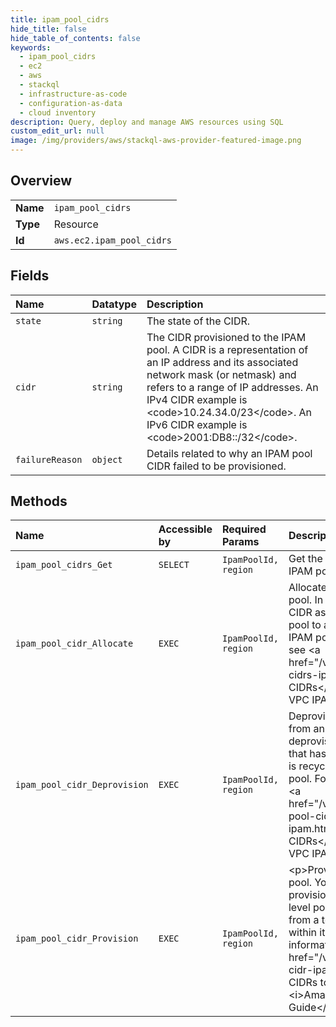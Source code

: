 ```yaml
---
title: ipam_pool_cidrs
hide_title: false
hide_table_of_contents: false
keywords:
  - ipam_pool_cidrs
  - ec2
  - aws    
  - stackql
  - infrastructure-as-code
  - configuration-as-data
  - cloud inventory
description: Query, deploy and manage AWS resources using SQL
custom_edit_url: null
image: /img/providers/aws/stackql-aws-provider-featured-image.png
---
```

  
    

## Overview
<table><tbody>
<tr><td><b>Name</b></td><td><code>ipam_pool_cidrs</code></td></tr>
<tr><td><b>Type</b></td><td>Resource</td></tr>
<tr><td><b>Id</b></td><td><code>aws.ec2.ipam_pool_cidrs</code></td></tr>
</tbody></table>

## Fields
| Name | Datatype | Description |
|:-----|:---------|:------------|
| `state` | `string` | The state of the CIDR. |
| `cidr` | `string` | The CIDR provisioned to the IPAM pool. A CIDR is a representation of an IP address and its associated network mask (or netmask) and refers to a range of IP addresses. An IPv4 CIDR example is &lt;code&gt;10.24.34.0/23&lt;/code&gt;. An IPv6 CIDR example is &lt;code&gt;2001:DB8::/32&lt;/code&gt;. |
| `failureReason` | `object` | Details related to why an IPAM pool CIDR failed to be provisioned. |
## Methods
| Name | Accessible by | Required Params | Description |
|:-----|:--------------|:----------------|:------------|
| `ipam_pool_cidrs_Get` | `SELECT` | `IpamPoolId, region` | Get the CIDRs provisioned to an IPAM pool. |
| `ipam_pool_cidr_Allocate` | `EXEC` | `IpamPoolId, region` | Allocate a CIDR from an IPAM pool. In IPAM, an allocation is a CIDR assignment from an IPAM pool to another resource or IPAM pool. For more information, see &lt;a href="/vpc/latest/ipam/allocate-cidrs-ipam.html"&gt;Allocate CIDRs&lt;/a&gt; in the &lt;i&gt;Amazon VPC IPAM User Guide&lt;/i&gt;.  |
| `ipam_pool_cidr_Deprovision` | `EXEC` | `IpamPoolId, region` | Deprovision a CIDR provisioned from an IPAM pool. If you deprovision a CIDR from a pool that has a source pool, the CIDR is recycled back into the source pool. For more information, see &lt;a href="/vpc/latest/ipam/depro-pool-cidr-ipam.html"&gt;Deprovision pool CIDRs&lt;/a&gt; in the &lt;i&gt;Amazon VPC IPAM User Guide&lt;/i&gt;. |
| `ipam_pool_cidr_Provision` | `EXEC` | `IpamPoolId, region` | &lt;p&gt;Provision a CIDR to an IPAM pool. You can use this action to provision new CIDRs to a top-level pool or to transfer a CIDR from a top-level pool to a pool within it.&lt;/p&gt; &lt;p&gt;For more information, see &lt;a href="/vpc/latest/ipam/prov-cidr-ipam.html"&gt;Provision CIDRs to pools&lt;/a&gt; in the &lt;i&gt;Amazon VPC IPAM User Guide&lt;/i&gt;. &lt;/p&gt; |
